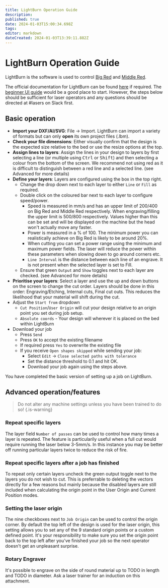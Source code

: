 ```yaml
---
title: LightBurn Operation Guide
description: 
published: true
date: 2024-01-03T15:00:34.698Z
tags: 
editor: markdown
dateCreated: 2024-01-03T13:39:11.882Z
---
```


# LightBurn Operation Guide

LightBurn is the software is used to control [Big Red](/tools/lasers/bigred) and [Middle Red](/tools/lasers/middlered).

The official documentation for LightBurn can be found [here](https://docs.lightburnsoftware.com/) if required. The [beginner UI guide](https://docs.lightburnsoftware.com/BeginnerUITour.html) would be a good place to start. However, the steps below should be sufficient for laser operators and any questions should be directed at #lasers on Slack first.


## Basic operation

* **Import your DXF/AI/SVG**: File -> Import. LightBurn can import a variety of formats but can only **open** its own project files (.lbm).
* **Check your file dimensions**: Either visually confirm that the design is the expected size relative to the bed or use the resize options at the top.
* **Assign lines to layers**: Assign the lines in your design to layers by first selecting a line (or multiple using <kbd>Ctrl</kbd> or <kbd>Shift</kbd>) and then selecting a colour from the bottom of the screen. We recommend not using red as it is difficult to distinguish between a red line and a selected line. (see Advanced for more details)
* **Define your layers**: Layers are configured using the box in the top right.
  * Change the drop down next to each layer to either `Line` or `Fill` as required.
  * Double click on the coloured bar next to each layer to configure speed/power.
    * Speed is measured in mm/s and has an upper limit of 200/400 on Big Red and Middle Red respectively. When engraving/filling the upper limit is 500/800 respectively. Values higher than this can be set and will be displayed on the machine but the head won't actually move any faster.
    * Power is measured in a % of 100. The minimum power you can realistically achieve on Big Red is likely to be around 20%.
    * When cutting you can set a power range using the minimum and maximum power fields. The laser will reduce the power within these parameters when slowing down to go around corners etc.
    * `Line Interval` is the distance between each line of an engrave. It is not present when the selected layer is set to Fill.
  * Ensure that green `Output` and `Show` toggles next to each layer are checked. (see Advanced for more details)
* **Prioritise your layers**: Select a layer and use the up and down buttons on the screen to change the cut order. Layers should be done in this order: Engraving/Etching, Internal cuts, Final cut outs. This reduces the likelihood that your material will shift during the cut.
* Adjust the `Start from` dropdown
  * `Cut Position`/`User Origin` will cut your design relative to an origin point you set during job setup.
  * `Absolute coords` - Your design will wherever it is placed on the bed within LightBurn
* Download your job
  * Press `Send`
  * Press `OK` to accept the existing filename
  * If required press `Yes` to overwrite the existing file
  * If you receive `Open shapes skipped` while sending your job:
    * Select `Edit` -> `Close selected paths with tolerance`
    * Set the distance threshold to 0.1 and hit OK.
    * Download your job again using the steps above.
    

You have completed the basic version of setting up a job on LightBurn.

## Advanced operation/features

> Do not alter any machine settings unless you have been trained to do so!
{.is-warning}

### Repeat specific layers

The layer field `Number of passes` can be used to control how many times a layer is repeated. The feature is particularily useful when a full cut would require running the laser below 3-5mm/s. In this instance you may be better off running particular layers twice to reduce the risk of fire.

### Repeat specific layers after a job has finished

To repeat only certain layers uncheck the green output toggle next to the layers you do not wish to cut. This is preferrable to deleting the vectors directly for a few reasons but mainly because the disabled layers are still included when calculating the origin point in the User Origin and Current Position modes.

### Setting the laser origin

The nine checkboxes next to `Job Origin` can be used to control the origin corner. By default the top left of the design is used for the laser origin, this setting allows you to set any of the 9 standard origin points or a custom defined point. It's your responsibility to make sure you set the origin point back to the top left after you've finished your job so the next operator doesn't get an unpleasant surprise.

### Rotary Engraver

It's possible to engrave on the side of round material up to TODO in length and TODO in diameter. Ask a laser trainer for an induction on this attachment.
